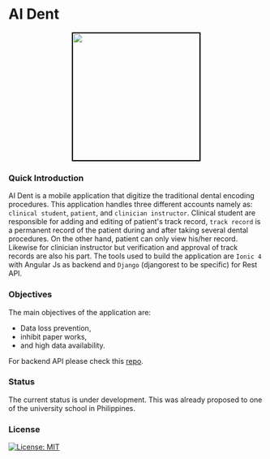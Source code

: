 # AI Dent
<p align="center"><img src="https://i.imgur.com/JaDB94m.png" width="250px" style="border: solid 2px black;"></p>

### Quick Introduction
AI Dent is a mobile application that digitize the traditional dental encoding procedures. This application handles three different accounts namely as: `clinical student`, `patient`, and `clinician instructor`. Clinical student are responsible for adding and editing of patient's track record, `track record` is a permanent record of the patient during and after taking several dental procedures. On the other hand, patient can only view his/her record. Likewise for clinician instructor but verification and approval of track records are also his part. The tools used to build the application are `Ionic 4` with Angular Js as backend and `Django` (djangorest to be specific) for Rest API. 

### Objectives
The main objectives of the application are:
- Data loss prevention,
- inhibit paper works, 
- and high data availability.


For backend API please check this <a href="https://github.com/king-ds/dental_api">repo</a>.

### Status
The current status is under development. This was already proposed to one of the university school in Philippines.

### License
[![License: MIT](https://img.shields.io/badge/License-MIT-yellow.svg)](https://github.com/king-ds/AI-Dent/blob/master/LICENSE)
